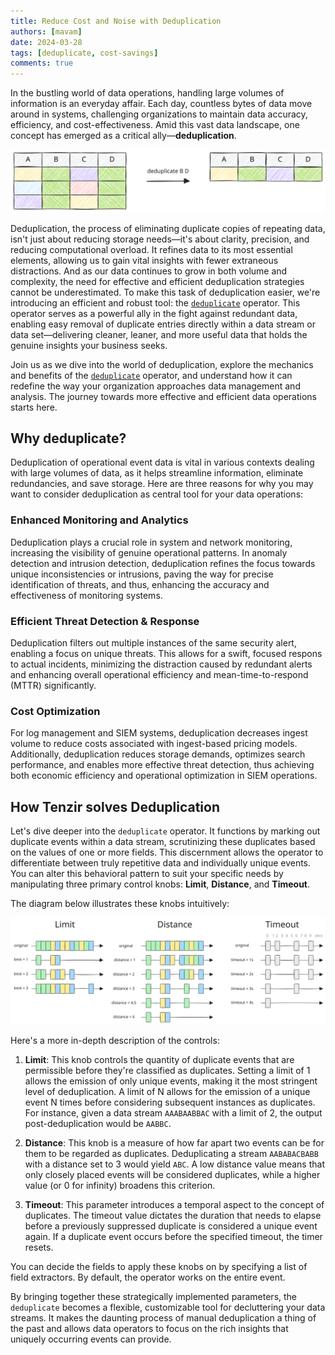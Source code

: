 ```yaml
---
title: Reduce Cost and Noise with Deduplication
authors: [mavam]
date: 2024-03-28
tags: [deduplicate, cost-savings]
comments: true
---
```


In the bustling world of data operations, handling large volumes of information
is an everyday affair. Each day, countless bytes of data move around in systems,
challenging organizations to maintain data accuracy, efficiency, and
cost-effectiveness. Amid this vast data landscape, one concept has emerged as a
critical ally—**deduplication**.

![Deduplicate Example](deduplicate-example.excalidraw.svg)

<!-- truncate -->

Deduplication, the process of eliminating duplicate copies of repeating data,
isn't just about reducing storage needs—it's about clarity, precision, and
reducing computational overload. It refines data to its most essential elements,
allowing us to gain vital insights with fewer extraneous distractions. And as
our data continues to grow in both volume and complexity, the need for effective
and efficient deduplication strategies cannot be underestimated. To make this
task of deduplication easier, we're introducing an efficient and robust tool:
the [`deduplicate`](/next/operators/deduplicate) operator. This operator serves
as a powerful ally in the fight against redundant data, enabling easy removal of
duplicate entries directly within a data stream or data set—delivering cleaner,
leaner, and more useful data that holds the genuine insights your business
seeks.

Join us as we dive into the world of deduplication, explore the mechanics and
benefits of the [`deduplicate`](/next/operators/deduplicate) operator, and
understand how it can redefine the way your organization approaches data
management and analysis. The journey towards more effective and efficient data
operations starts here.

## Why deduplicate?

Deduplication of operational event data is vital in various contexts dealing
with large volumes of data, as it helps streamline information, eliminate
redundancies, and save storage. Here are three reasons for why you may want to
consider deduplication as central tool for your data operations:

### Enhanced Monitoring and Analytics

Deduplication plays a crucial role in system and network monitoring, increasing
the visibility of genuine operational patterns. In anomaly detection and
intrusion detection, deduplication refines the focus towards unique
inconsistencies or intrusions, paving the way for precise identification of
threats, and thus, enhancing the accuracy and effectiveness of monitoring
systems.

### Efficient Threat Detection & Response

Deduplication filters out multiple instances of the same security alert,
enabling a focus on unique threats. This allows for a swift, focused respons to
actual incidents, minimizing the distraction caused by redundant alerts and
enhancing overall operational efficiency and mean-time-to-respond (MTTR)
significantly.

### Cost Optimization

For log management and SIEM systems, deduplication decreases ingest volume to
reduce costs associated with ingest-based pricing models. Additionally,
deduplication reduces storage demands, optimizes search performance, and enables
more effective threat detection, thus achieving both economic efficiency and
operational optimization in SIEM operations.

## How Tenzir solves Deduplication

Let's dive deeper into the `deduplicate` operator. It functions by marking out
duplicate events within a data stream, scrutinizing these duplicates based on
the values of one or more fields. This discernment allows the operator to
differentiate between truly repetitive data and individually unique events. You
can alter this behavioral pattern to suit your specific needs by manipulating
three primary control knobs: **Limit**, **Distance**, and **Timeout**.

The diagram below illustrates these knobs intuitively:

![Deduplicate](deduplicate.excalidraw.svg)

Here's a more in-depth description of the controls:

1. **Limit**: This knob controls the quantity of duplicate events that are
   permissible before they're classified as duplicates. Setting a limit of 1
   allows the emission of only unique events, making it the most stringent level
   of deduplication. A limit of N allows for the emission of a unique event N
   times before considering subsequent instances as duplicates. For instance,
   given a data stream `AAABAABBAC` with a limit of 2, the output
   post-deduplication would be `AABBC`.

2. **Distance**: This knob is a measure of how far apart two events can be for
   them to be regarded as duplicates. Deduplicating a stream `AABABACBABB` with
   a distance set to 3 would yield `ABC`. A low distance value means that only
   closely placed events will be considered duplicates, while a higher value (or
   0 for infinity) broadens this criterion.

3. **Timeout**: This parameter introduces a temporal aspect to the concept of
   duplicates. The timeout value dictates the duration that needs to elapse
   before a previously suppressed duplicate is considered a unique event again.
   If a duplicate event occurs before the specified timeout, the timer resets.

You can decide the fields to apply these knobs on by specifying a list of field
extractors. By default, the operator works on the entire event.

By bringing together these strategically implemented parameters, the
`deduplicate` becomes a flexible, customizable tool for decluttering your data
streams. It makes the daunting process of manual deduplication a thing of the
past and allows data operators to focus on the rich insights that uniquely
occurring events can provide.
